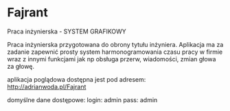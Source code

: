# Fajrant
Praca inżynierska - SYSTEM GRAFIKOWY


Praca inżynierska przygotowana do obrony tytułu inżyniera. Aplikacja ma za zadanie zapewnić prosty system harmonogramowania czasu pracy w firmie wraz z innymi funkcjami jak np obsługa przerw, wiadomości, zmian głowa za głowę.

aplikacja poglądowa dostępna jest pod adresem: http://adrianwoda.pl/Fajrant

domyślne dane dostępowe:
login: admin
pass: admin
